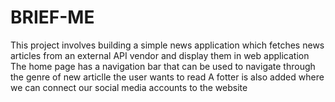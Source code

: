 # BRIEF-ME
  This project involves building a simple news application which fetches news articles from an external API vendor and display them in web application
  The home page has a navigation bar that can be used to navigate through the genre of new articlle the user wants to read
  A fotter is also added where we can connect our social media accounts to the website
